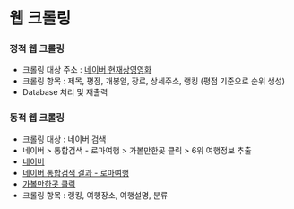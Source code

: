 # 웹 크롤링 

### 정적 웹 크롤링
* 크롤링 대상 주소 : [네이버 현재상영영화](https://search.naver.com/search.naver?where=nexearch&sm=tab_etc&qvt=0&query=%ED%98%84%EC%9E%AC%EC%83%81%EC%98%81%EC%98%81%ED%99%94")
* 크롤링 항목 : 제목, 평점, 개봉일, 장르, 상세주소, 랭킹 (평점 기준으로 순위 생성)
* Database 처리 및 재출력

### 동적 웹 크롤링
* 크롤링 대상 : 네이버 검색
* 네이버 > 통합검색 - 로마여행 > 가볼만한곳 클릭 > 6위 여행정보 추출
* [네이버](https://www.naver.com/")
* [네이버 통합검색 결과 - 로마여행](https://search.naver.com/search.naver?where=nexearch&sm=top_sly.hst&fbm=0&acr=1&ie=utf8&query=%EB%A1%9C%EB%A7%88%EC%97%AC%ED%96%89")
* [가볼만한곳 클릭](https://search.naver.com/search.naver?where=nexearch&sm=top_hty&fbm=0&ie=utf8&query=%EB%A1%9C%EB%A7%88%EC%97%AC%ED%96%89")
* 크롤링 항목 : 랭킹, 여행장소, 여행설명, 분류
